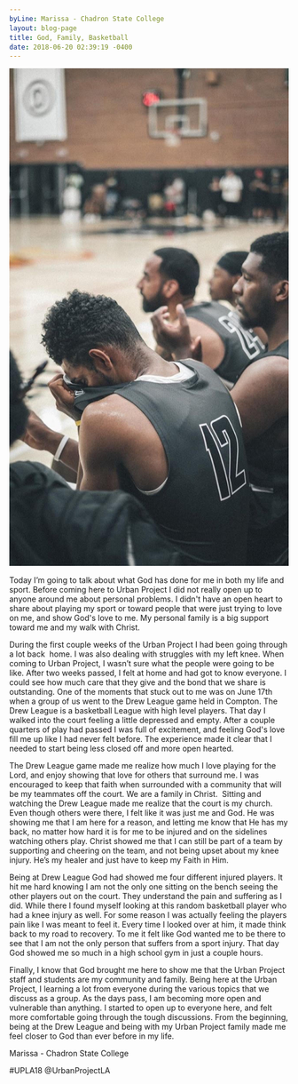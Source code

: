 ```yaml
---
byLine: Marissa - Chadron State College
layout: blog-page
title: God, Family, Basketball
date: 2018-06-20 02:39:19 -0400
---
```

![](/uploads/2018/06/20/unnamed-7.jpg)

Today I’m going to talk about what God has done for me in both my life and sport. Before coming here to Urban Project I did not really open up to anyone around me about personal problems.  I didn't have an open heart to share about playing my sport or toward people that were just trying to love on me, and show God's love to me. My personal family is a big support toward me and my walk with Christ.

During the first couple weeks of the Urban Project I had been going through a lot back  home.  I was also dealing with struggles with my left knee. When coming to Urban Project, I wasn’t sure what the people were going to be like. After two weeks passed, I felt at home and had got to know everyone. I could see how much care that they give and the bond that we share is outstanding. One of the moments that stuck out to me was on June 17th when a group of us went to the Drew League game held in Compton.  The Drew League is a basketball League with high level players. That day I walked into the court feeling a little depressed and empty. After a couple quarters of play had passed I was full of excitement, and feeling God's love fill me up like I had never felt before.  The experience made it clear that I needed to start being less closed off and more open hearted.

The Drew League game made me realize how much I love playing for the Lord, and enjoy showing that love for others that surround me.  I was encouraged to keep that faith when surrounded with a community that will be my teammates off the court.  We are a family in Christ.  Sitting and watching the Drew League made me realize that the court is my church.  Even though others were there, I felt like it was just me and God.  He was showing me that I am here for a reason, and letting me know that He has my back, no matter how hard it is for me to be injured and on the sidelines watching others play. Christ showed me that I can still be part of a team by supporting and cheering on the team, and not being upset about my knee injury.  He’s my healer and just have to keep my Faith in Him.

Being at Drew League God had showed me four different injured players.  It hit me hard knowing I am not the only one sitting on the bench seeing the other players out on the court.  They understand the pain and suffering as I did. While there I found myself looking at this random basketball player who had a knee injury as well. For some reason I was actually feeling the players pain like I was meant to feel it. Every time I looked over at him, it made think back to my road to recovery.  To me it felt like God wanted me to be there to see that I am not the only person that suffers from a sport injury. That day God showed me so much in a high school gym in just a couple hours.

Finally,  I know that God brought me here to show me that the Urban Project staff and students are my community and family.  Being here at the Urban Project, I learning a lot from everyone during the various topics that we discuss as a group. As the days pass, I am becoming more open and vulnerable than anything.  I started to open up to everyone here, and felt more comfortable going through the tough discussions. From the beginning, being at the Drew League and being with my Urban Project family made me feel closer to God than ever before in my life.

Marissa - Chadron State College

\#UPLA18 @UrbanProjectLA